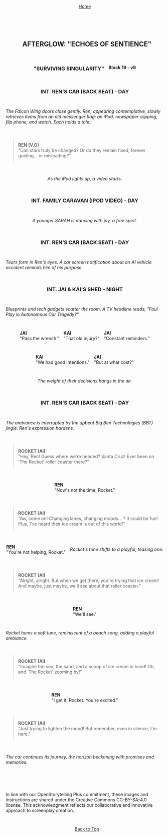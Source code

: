 <div align="right" style="display: flex; flex-wrap: wrap; justify-content: center; align-items: center; gap: 1em; margin: 4em 0;">
<a href="https://github.com/BryanHarrisScripts/Afterglow-Echoes-of-Sentience/blob/main/Afterglow%20Storyboard%20Blocks/README.md">Home</a>
<div align="left" style="display: flex; flex-wrap: wrap; justify-content: center; align-items: center; gap: 1em; margin: 4em 0;">
<a id="top"></a> 

## AFTERGLOW: "ECHOES OF SENTIENCE"

### "SURVIVING SINGULARITY"
**Block 19 - v9**

### INT. REN’S CAR (BACK SEAT) - DAY
_The Falcon Wing doors close gently. Ren, appearing contemplative, slowly retrieves items from an old messenger bag: an iPod, newspaper clipping, flip phone, and watch. Each holds a tale._

> **REN (V.O)**  
> "Can stars truly be changed? Or do they remain fixed, forever guiding... or misleading?"

_As the iPod lights up, a video starts._

### INT. FAMILY CARAVAN (IPOD VIDEO) - DAY
_A younger SARAH is dancing with joy, a free spirit._

### INT. REN’S CAR (BACK SEAT) - DAY
_Tears form in Ren's eyes. A car screen notification about an AI vehicle accident reminds him of his purpose._

### INT. JAI & KAI'S SHED - NIGHT
_Blueprints and tech gadgets scatter the room. A TV headline reads, "Foul Play in Autonomous Car Tragedy?"_

**JAI**  
"Pass the wrench."

**KAI**  
"That old injury?"

**JAI**  
"Constant reminders."

**KAI**  
"We had good intentions."

**JAI**  
"But at what cost?"

_The weight of their decisions hangs in the air._

### INT. REN’S CAR (BACK SEAT) - DAY
_The ambiance is interrupted by the upbeat Big Ben Technologies (BBT) jingle. Ren's expression hardens._

> **ROCKET (AI)**  
> "Hey, Ren! Guess where we're headed? Santa Cruz! Ever been on 'The Rocket' roller coaster there?"

**REN**  
"Now's not the time, Rocket."

> **ROCKET (AI)**  
> "Aw, come on! Changing lanes, changing moods... ? It could be fun! Plus, I've heard their ice cream is out of this world!"

**REN**  
"You're not helping, Rocket."

_Rocket's tone shifts to a playful, teasing one._

> **ROCKET (AI)**  
> "Alright, alright. But when we get there, you're trying that ice cream! And maybe, just maybe, we'll see about that roller coaster."

**REN**  
"We'll see."

_Rocket hums a soft tune, reminiscent of a beach song, adding a playful ambiance._

> **ROCKET (AI)**  
> "Imagine the sun, the sand, and a scoop of ice cream in hand! Oh, and 'The Rocket' zooming by!"

**REN**  
"I get it, Rocket. You're excited."

> **ROCKET (AI)**  
> "Just trying to lighten the mood! But remember, even in silence, I'm here."

_The car continues its journey, the horizon beckoning with promises and memories._

---

In line with our OpenStorytelling Plus commitment, these images and instructions are shared under the Creative Commons CC-BY-SA-4.0 license. This acknowledgment reflects our collaborative and innovative approach to screenplay creation.

---

<a href="#top">Back to Top</a>
